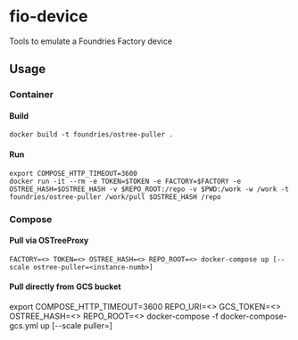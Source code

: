 # fio-device
Tools to emulate a Foundries Factory device

## Usage

### Container

#### Build
````
docker build -t foundries/ostree-puller .
````

#### Run
```
export COMPOSE_HTTP_TIMEOUT=3600
docker run -it --rm -e TOKEN=$TOKEN -e FACTORY=$FACTORY -e OSTREE_HASH=$OSTREE_HASH -v $REPO_ROOT:/repo -v $PWD:/work -w /work -t foundries/ostree-puller /work/pull $OSTREE_HASH /repo
```

### Compose

#### Pull via OSTreeProxy
```
FACTORY=<> TOKEN=<> OSTREE_HASH=<> REPO_ROOT=<> docker-compose up [--scale ostree-puller=<instance-numb>]
```

#### Pull directly from GCS bucket
export COMPOSE_HTTP_TIMEOUT=3600
REPO_URI=<> GCS_TOKEN=<> OSTREE_HASH=<> REPO_ROOT=<> docker-compose -f docker-compose-gcs.yml up [--scale puller=<instance-numb>]
